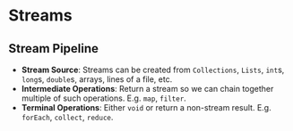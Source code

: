 # Streams

## Stream Pipeline

- **Stream Source**: Streams can be created from `Collections`, `Lists`, `int`s, `long`s, `double`s, arrays, lines of a file, etc.
- **Intermediate Operations**: Return a stream so we can chain together multiple of such operations. E.g. `map`, `filter`.
- **Terminal Operations**: Either `void` or return a non-stream result. E.g. `forEach`, `collect`, `reduce`.
